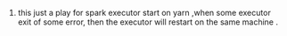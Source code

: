 1. this just a play for spark executor start on yarn ,when
some executor exit of some error, then the executor will
restart on the same machine .
